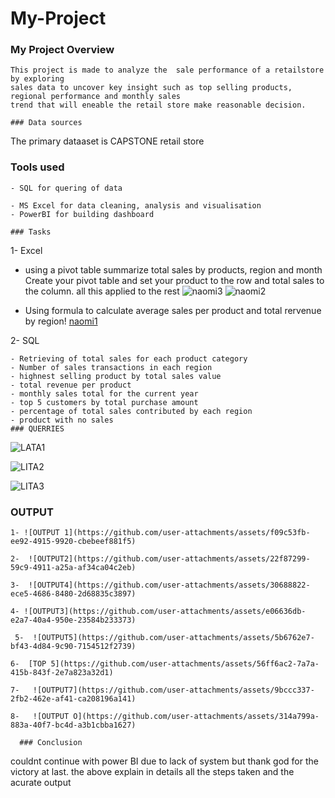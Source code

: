 
# My-Project

### My Project Overview
```
This project is made to analyze the  sale performance of a retailstore by exploring 
sales data to uncover key insight such as top selling products, regional performance and monthly sales
trend that will eneable the retail store make reasonable decision.

### Data sources
```
The primary dataaset is CAPSTONE retail store

###  Tools used
```
- SQL for quering of data

- MS Excel for data cleaning, analysis and visualisation
- PowerBI for building dashboard

### Tasks
```
1- Excel
- using a pivot table summarize total sales by products, region and month 
Create your pivot table and set your product to the row and total sales to the column. all this applied to the rest
![naomi3](https://github.com/user-attachments/assets/c06d5520-ef61-4d3e-af18-2b784e35bc88)
![naomi2](https://github.com/user-attachments/assets/ae6d4542-7d35-4f99-8270-3e358c1e7edf)

- Using formula to calculate average sales per product and total rervenue by region!
[naomi1](https://github.com/user-attachments/assets/99f539da-fc41-484a-9442-3f5e8254a3a4)

2- SQL
```
- Retrieving of total sales for each product category
- Number of sales transactions in each region
- highnest selling product by total sales value
- total revenue per product
- monthly sales total for the current year
- top 5 customers by total purchase amount
- percentage of total sales contributed by each region
- product with no sales
### QUERRIES
```
![LATA1](https://github.com/user-attachments/assets/180ca641-9b36-411a-bb4e-29f1469991e4)

![LITA2](https://github.com/user-attachments/assets/bb200616-6f1d-47a4-bc01-85351d186424)

![LITA3](https://github.com/user-attachments/assets/10781d55-025f-4e03-a285-f98ef5be6fbc)

### OUTPUT
```
1- ![OUTPUT 1](https://github.com/user-attachments/assets/f09c53fb-ee92-4915-9920-cbebeef881f5)

2-  ![OUTPUT2](https://github.com/user-attachments/assets/22f87299-59c9-4911-a25a-af34ca04c2eb)

3-  ![OUTPUT4](https://github.com/user-attachments/assets/30688822-ece5-4686-8480-2d68835c3897)

4- ![OUTPUT3](https://github.com/user-attachments/assets/e06636db-e2a7-40a4-950e-23584b233373)

 5-  ![OUTPUT5](https://github.com/user-attachments/assets/5b6762e7-bf43-4d84-9c90-7154512f2739) 
 
6-  [TOP 5](https://github.com/user-attachments/assets/56ff6ac2-7a7a-415b-843f-2e7a823a32d1)

7-   ![OUTPUT7](https://github.com/user-attachments/assets/9bccc337-2fb2-462e-af41-ca208196a141)

8-   ![OUTPUT O](https://github.com/user-attachments/assets/314a799a-883a-40f7-bc4d-a3b1cbba1627)

  ### Conclusion
```
  couldnt continue with power BI due to lack of system but thank god for the victory at last. 
  the above explain in details all the steps taken and the acurate output 



